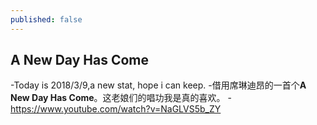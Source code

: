 ```yaml
---
published: false
---
```

## A New Day Has Come

-Today is 2018/3/9,a new stat, hope i can keep.
-借用席琳迪昂的一首个**A New Day Has Come**。这老娘们的唱功我是真的喜欢。
-https://www.youtube.com/watch?v=NaGLVS5b_ZY
